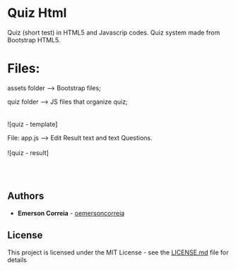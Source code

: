 # Quiz Html
Quiz (short test) in HTML5 and Javascrip codes.
Quiz system made from Bootstrap HTML5.

# Files:

assets folder --> Bootstrap files;

quiz folder --> JS files that organize quiz;
<br><br>  
![quiz - template]

File: app.js --> Edit Result text and text Questions.
<br><br>
![quiz - result]

<br><br>
## Authors

* **Emerson Correia**  - [oemersoncorreia](https://github.com/oemersoncorreia)

## License

This project is licensed under the MIT License - see the [LICENSE.md](LICENSE.md) file for details

